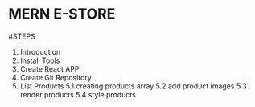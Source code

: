 # MERN E-STORE

#STEPS

1. Introduction
2. Install Tools
3. Create React APP
4. Create Git Repository
5. List Products
   5.1 creating products array
   5.2 add product images
   5.3 render products
   5.4 style products
